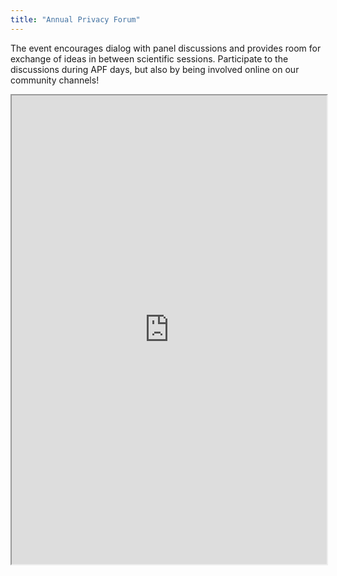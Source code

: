 ```yaml
---
title: "Annual Privacy Forum"
---
```


The event encourages dialog with panel discussions and provides room for exchange of ideas in between scientific sessions. Participate to the discussions during APF days, but also by being involved online on our community channels!

<iframe height="750" width="100%" src="https://ewelton.github.io/ktest/wiki.html#Annual%20Privacy%20Forum"></iframe>
